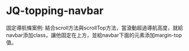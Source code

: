 # JQ-topping-navbar
  
  固定導航條案例: 結合scroll方法與scrollTop方法，當滾動超過導航高度，就給navbar添加class，讓他固定在上方，並給navbar下面的元素添加margin-top值。
